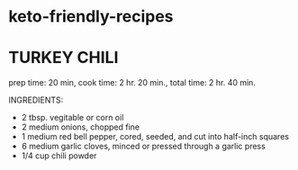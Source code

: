 # keto-friendly-recipes

# TURKEY CHILI

prep time: 20 min, cook time: 2 hr. 20 min., total time: 2 hr. 40 min.

INGREDIENTS:
 * 2 tbsp. vegitable or corn oil
 * 2 medium onions, chopped fine
 * 1 medium red bell pepper, cored, seeded, and cut into half-inch squares
 * 6 medium garlic cloves, minced or pressed through a garlic press
 * 1/4 cup chili powder
 
 
 
